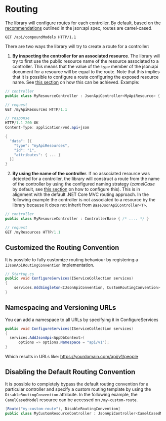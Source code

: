 # Routing
The library will configure routes for each controller. By default, based on the [recommendations](https://jsonapi.org/recommendations/) outlined in the json:api spec, routes are camel-cased.

```http
GET /api/compoundModels HTTP/1.1
```

There are two ways the library will try to create a route for a controller:
1. **By inspecting the controller for an associated resource**. The library will try to first use the public resource name of the resource associated to a controller. This means that the value of the `type` member of the json:api document for a resource will be equal to the route.
Note that this implies that it is possible to configure a route configuring the exposed resource name. See [this section](~/usage/resource-graph.md#public-resource-name) on how this can be achieved. Example:
```c#
// controller
public class MyResourceController : JsonApiController<MyApiResource> { /* .... */ } // note that the route is NOT "myResources", but "myApiResources"

// request
GET /myApiResources HTTP/1.1

// response
HTTP/1.1 200 OK
Content-Type: application/vnd.api+json

{
  "data": [{
    "type": "myApiResources",
    "id": "1",
    "attributes": { ... }
  }]
}
```
2. **By using the name of the controller**. If no associated resource was detected for a controller, the library will construct a route from the name of the controller by using the configured naming strategy (*camelCase* by default, see [this section](~/usage/resource-graph.md#public-resource-name) on how to configure this). This is in alignment with the default .NET Core MVC routing approach. 
In the following example the controller is not associated to a resource by the library because it does not inherit from `BaseJsonApiController<T>`.
```c#
// controller
public class MyResourceController : ControllerBase { /* .... */ }

// request
GET /myResources HTTP/1.1
```

## Customized the Routing Convention
It is possible to fully customize routing behaviour by registering a `IJsonApiRoutingConvention` implementation.
```c#
// Startup.cs
public void ConfigureServices(IServiceCollection services)
{
    services.AddSingleton<IJsonApiConvention, CustomRoutingConvention>();
}
```

## Namespacing and Versioning URLs
You can add a namespace to all URLs by specifying it in ConfigureServices

```c#
public void ConfigureServices(IServiceCollection services)
{
  services.AddJsonApi<AppDbContext>(
      options => options.Namespace = "api/v1");
}
```
Which results in URLs like: https://yourdomain.com/api/v1/people

## Disabling the Default Routing Convention
It is possible to completely bypass the default routing convention for a particular controller and specify a custom routing template by using the `DisableRoutingConvention` attribute.
In the following example, the `CamelCasedModel` resource can be accessed on `/my-custom-route`.

```c#
[Route("my-custom-route"), DisableRoutingConvention]
public class MyCustomResourceController : JsonApiController<CamelCasedModel> { /* ... */ }
```
